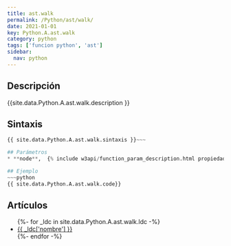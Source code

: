 ```yaml
---
title: ast.walk
permalink: /Python/ast/walk/
date: 2021-01-01
key: Python.A.ast.walk
category: python
tags: ['funcion python', 'ast']
sidebar: 
  nav: python
---
```


## Descripción
{{site.data.Python.A.ast.walk.description }}

## Sintaxis
~~~python
{{ site.data.Python.A.ast.walk.sintaxis }}~~~

## Parámetros
* **node**,  {% include w3api/function_param_description.html propiedad=site.data.Python.A.ast.walk valor="node" %}

## Ejemplo
~~~python
{{ site.data.Python.A.ast.walk.code}}
~~~

## Artículos
<ul>
{%- for _ldc in site.data.Python.A.ast.walk.ldc -%}
   <li>
       <a href="{{_ldc['url'] }}">{{ _ldc['nombre'] }}</a>
   </li>
{%- endfor -%}
</ul>
